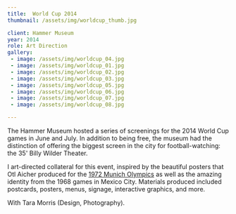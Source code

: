 ```yaml
---
title:  World Cup 2014
thumbnail: /assets/img/worldcup_thumb.jpg

client: Hammer Museum
year: 2014
role: Art Direction
gallery:
 - image: /assets/img/worldcup_04.jpg
 - image: /assets/img/worldcup_01.jpg
 - image: /assets/img/worldcup_02.jpg
 - image: /assets/img/worldcup_03.jpg
 - image: /assets/img/worldcup_05.jpg
 - image: /assets/img/worldcup_06.jpg
 - image: /assets/img/worldcup_07.jpg
 - image: /assets/img/worldcup_08.jpg

---
```


The Hammer Museum hosted a series of screenings for the 2014 World Cup games in June and July. In addition to being free, the museum had the distinction of offering the biggest screen in the city for football-watching: the 35' Billy Wilder Theater.

I art-directed collateral for this event, inspired by the beautiful posters that Otl Aicher produced for the [1972 Munich Olympics](http://www.1972municholympics.co.uk/Posters/Poster_Sport_Section.php) as well as the amazing identity from the 1968 games in Mexico City. Materials produced included postcards, posters, menus, signage, interactive graphics, and more.

With Tara Morris (Design, Photography).